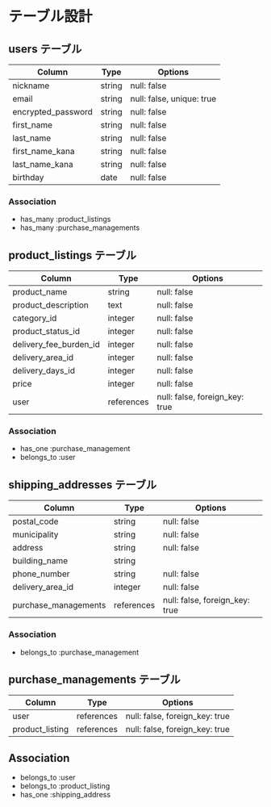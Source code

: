 # テーブル設計

## users テーブル

| Column             | Type   | Options                   |
| ------------------ | ------ | ------------------------- |
| nickname           | string | null: false               |
| email              | string | null: false, unique: true |
| encrypted_password | string | null: false               |
| first_name         | string | null: false               |
| last_name          | string | null: false               |
| first_name_kana    | string | null: false               |
| last_name_kana     | string | null: false               |
| birthday           | date   | null: false               |

### Association

- has_many :product_listings
- has_many :purchase_managements

## product_listings テーブル

| Column                 | Type       | Options                        |
| ---------------------- | ---------- | ------------------------------ |
| product_name           | string     | null: false                    |
| product_description    | text       | null: false                    |
| category_id            | integer    | null: false                    | 
| product_status_id      | integer    | null: false                    |
| delivery_fee_burden_id | integer    | null: false                    |
| delivery_area_id       | integer    | null: false                    |
| delivery_days_id       | integer    | null: false                    |
| price                  | integer    | null: false                    |
| user                   | references | null: false, foreign_key: true |

### Association

- has_one    :purchase_management
- belongs_to :user

## shipping_addresses テーブル

| Column               | Type       | Options                        |
| -------------------- | ---------- | ------------------------------ |
| postal_code          | string     | null: false                    |
| municipality         | string     | null: false                    |
| address              | string     | null: false                    |
| building_name        | string     |                                |
| phone_number         | string     | null: false                    |
| delivery_area_id     | integer    | null: false                    |
| purchase_managements | references | null: false, foreign_key: true |

### Association

- belongs_to :purchase_management

## purchase_managements テーブル

| Column          | Type       | Options                        |
| --------------- | ---------- | ------------------------------ |
| user            | references | null: false, foreign_key: true |
| product_listing | references | null: false, foreign_key: true |

## Association

- belongs_to :user
- belongs_to :product_listing
- has_one    :shipping_address